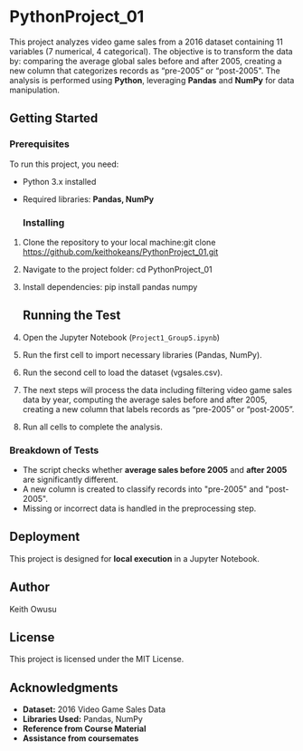 # PythonProject_01
This project analyzes video game sales from a 2016 dataset containing 11 variables (7 numerical, 4 categorical). The objective is to transform the data by: comparing the average global sales before and after 2005, creating a new column that categorizes records as “pre-2005” or “post-2005". 
The analysis is performed using **Python**, leveraging **Pandas** and **NumPy** for data manipulation.

## Getting Started

### Prerequisites
To run this project, you need:  
- Python 3.x installed  
- Required libraries: **Pandas, NumPy**

  ### Installing
1. Clone the repository to your local machine:git clone https://github.com/keithokeans/PythonProject_01.git
2. Navigate to the project folder: cd PythonProject_01
3. Install dependencies: pip install pandas numpy

   ## Running the Test
1. Open the Jupyter Notebook (`Project1_Group5.ipynb`)
2. Run the first cell to import necessary libraries (Pandas, NumPy).
3. Run the second cell to load the dataset (vgsales.csv).
4. The next steps will process the data including filtering video game sales data by year, computing the average sales before and after 2005,
   creating a new column that labels records as “pre-2005” or “post-2005”.
5. Run all cells to complete the analysis.

### Breakdown of Tests
- The script checks whether **average sales before 2005** and **after 2005** are significantly different.  
- A new column is created to classify records into "pre-2005" and "post-2005".  
- Missing or incorrect data is handled in the preprocessing step.

## Deployment
This project is designed for **local execution** in a Jupyter Notebook.

## Author
Keith Owusu  

## License
This project is licensed under the MIT License.

## Acknowledgments
- **Dataset:** 2016 Video Game Sales Data  
- **Libraries Used:** Pandas, NumPy
- **Reference from Course Material**
- **Assistance from coursemates**
